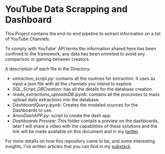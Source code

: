 # YouTube Data Scrapping and Dashboard

This Project contains the end-to-end pipeline to extract information on a list of YouTube Channels.

To comply with YouTube' API terms the information shared here has been confined to the framework, any data has been ommited to avoid any comparison or gaming between creators.

A description of each file in the Directory:

* _extraction_script.py_: contains all the routines for extraction. It uses as input a json file with all the channels you intend to explore.
* _SQL_Script_DBCreation_: has all the details for the database creation.
* _reads_extractions_uploadsDB.ipynb_: contains all the processes to mass upload daily extractions into the database.
* _DashboardQuery.ipynb_: Creates the modeled sources for the Dashboards to use.
* _AnonDashAPP.py_: script to create the dash app.
* _Dashboards Preview_: This folder contails a preview on the dashboards, later I will share a video with the capabilities of these solutions and the link will be made available on this document and in my [twitter](https://twitter.com/maikimaiki23).

For more details on how this repository came to be, and some interesting insights, I've written articles that you can find in my [substack](https://amathematicianthinks.substack.com/).